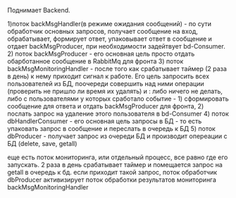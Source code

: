 Поднимает Backend.

1)поток backMsgHandler(в режиме ожидания сообщений)  - по сути обработчик основных запросов, получает сообщение на вход, 
обрабатывает, формирует ответ, упаковывает ответ в сообщение и отдает backMsgProducer, при необходимости задейтвует bd-Consumer.
2) поток backMsgProducer - его основная цель просто отдать обарботанное сообщение в RabbitMq для фронта
3) поток backMsgMonitoringHandler  - после того как срабатывает таймер (2 раза в день) к нему приходит сигнал к работе. Его 
цель запросить всех пользователей из БД, поочереди совершить над ними операции (проверить не пришло ли время их удалять)
 и : либо ничего не делать, либо с пользователями у которых сработало событие  - 1) сформировать сообщение для ответа и 
отдать backMsgProducer для фронта, 2) послать запрос на удаление этого пользователя в bd-Consumer
4) поток dbHandlerConsumer - его основная цель запросы в БД - то есть упаковать запрос в сообщение и переслать в очередь к БД
5) поток dbProducer - получает запрос из очереди БД и производит опереации с БД (delete, save, getall)

еще есть поток мониторинга, или отдельный процесс, все равно где его запускать. 2 раза в день срабатывает таймер и помещается 
запрос на getall в очередь к бд. если приходит такой запрос, поток обработчик dbProducer активизирует поток обработки 
результатов мониторинга backMsgMonitoringHandler